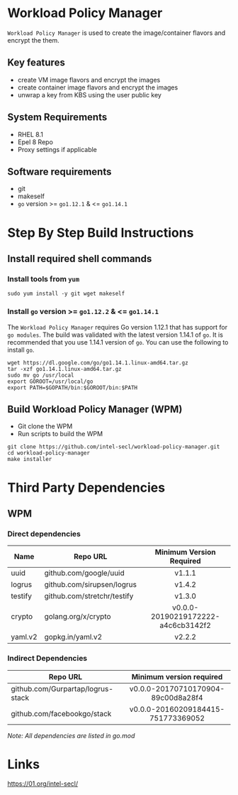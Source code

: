 # Workload Policy Manager 

`Workload Policy Manager` is used to create the image/container flavors and encrypt the them.

## Key features

- create VM image flavors and encrypt the images
- create container image flavors and encrypt the images
- unwrap a key from KBS using the user public key


## System Requirements

- RHEL 8.1
- Epel 8 Repo
- Proxy settings if applicable

## Software requirements

- git
- makeself
- `go` version >= `go1.12.1` & <= `go1.14.1`

# Step By Step Build Instructions

## Install required shell commands

### Install tools from `yum`

```shell
sudo yum install -y git wget makeself
```

### Install `go` version >= `go1.12.2` & <= `go1.14.1`
The `Workload Policy Manager` requires Go version 1.12.1 that has support for `go modules`. The build was validated with the latest version 1.14.1 of `go`. It is recommended that you use 1.14.1 version of `go`. You can use the following to install `go`.
```shell
wget https://dl.google.com/go/go1.14.1.linux-amd64.tar.gz
tar -xzf go1.14.1.linux-amd64.tar.gz
sudo mv go /usr/local
export GOROOT=/usr/local/go
export PATH=$GOPATH/bin:$GOROOT/bin:$PATH
```

## Build Workload Policy Manager (WPM)

- Git clone the WPM
- Run scripts to build the WPM

```shell
git clone https://github.com/intel-secl/workload-policy-manager.git
cd workload-policy-manager
make installer
```

# Third Party Dependencies

## WPM

### Direct dependencies

| Name         | Repo URL                    | Minimum Version Required           |
| -------------| --------------------------- | :--------------------------------: |
| uuid         | github.com/google/uuid      | v1.1.1                             |
| logrus       | github.com/sirupsen/logrus  | v1.4.2                             |
| testify      | github.com/stretchr/testify | v1.3.0                             |
| crypto       | golang.org/x/crypto         | v0.0.0-20190219172222-a4c6cb3142f2 |
| yaml.v2      | gopkg.in/yaml.v2            | v2.2.2                             |


### Indirect Dependencies

| Repo URL                          | Minimum version required           |
| ----------------------------------| :--------------------------------: |
| github.com/Gurpartap/logrus-stack | v0.0.0-20170710170904-89c00d8a28f4 |
| github.com/facebookgo/stack       | v0.0.0-20160209184415-751773369052 |

*Note: All dependencies are listed in go.mod*

# Links

https://01.org/intel-secl/
